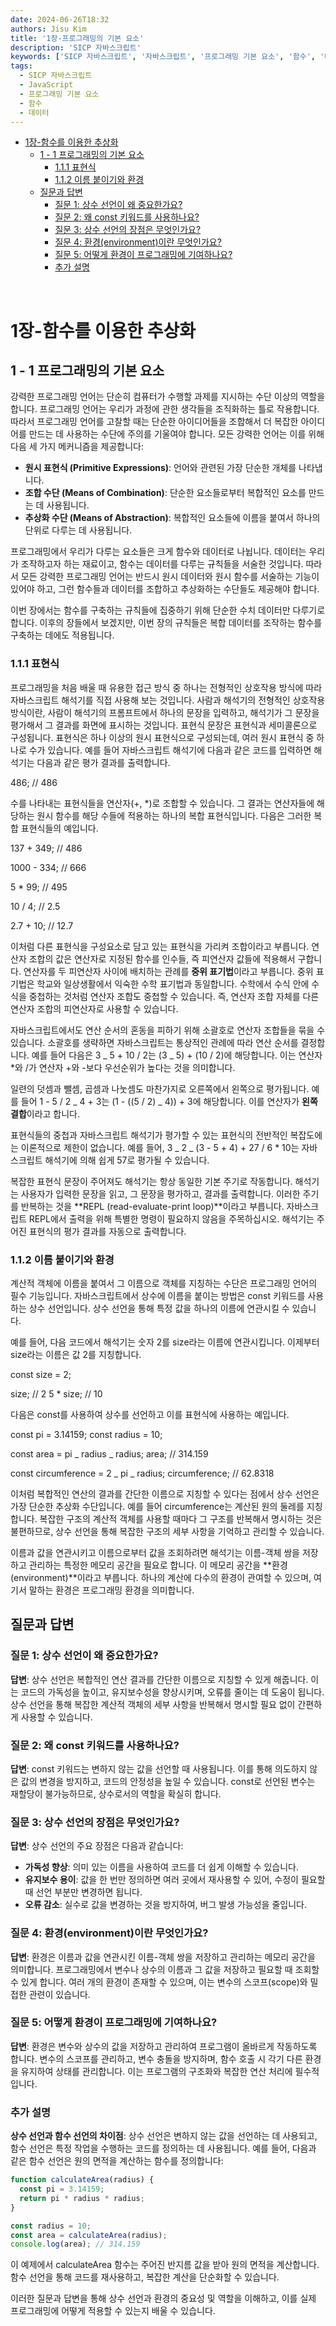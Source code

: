 ```yaml
---
date: 2024-06-26T18:32
authors: Jisu Kim
title: '1장-프로그래밍의 기본 요소'
description: 'SICP 자바스크립트'
keywords: ['SICP 자바스크립트', '자바스크립트', '프로그래밍 기본 요소', '함수', '데이터']
tags:
  - SICP 자바스크립트
  - JavaScript
  - 프로그래밍 기본 요소
  - 함수
  - 데이터
---
```


- [1장-함수를 이용한 추상화](#1장-함수를-이용한-추상화)
  - [1 - 1 프로그래밍의 기본 요소](#1---1-프로그래밍의-기본-요소)
    - [1.1.1 표현식](#111-표현식)
    - [1.1.2 이름 붙이기와 환경](#112-이름-붙이기와-환경)
  - [질문과 답변](#질문과-답변)
    - [질문 1: 상수 선언이 왜 중요한가요?](#질문-1-상수-선언이-왜-중요한가요)
    - [질문 2: 왜 const 키워드를 사용하나요?](#질문-2-왜-const-키워드를-사용하나요)
    - [질문 3: 상수 선언의 장점은 무엇인가요?](#질문-3-상수-선언의-장점은-무엇인가요)
    - [질문 4: 환경(environment)이란 무엇인가요?](#질문-4-환경environment이란-무엇인가요)
    - [질문 5: 어떻게 환경이 프로그래밍에 기여하나요?](#질문-5-어떻게-환경이-프로그래밍에-기여하나요)
    - [추가 설명](#추가-설명)

<!--truncate-->

<br />

# 1장-함수를 이용한 추상화

## 1 - 1 프로그래밍의 기본 요소

강력한 프로그래밍 언어는 단순히 컴퓨터가 수행할 과제를 지시하는 수단 이상의 역할을 합니다. 프로그래밍 언어는 우리가 과정에 관한 생각들을 조직화하는 틀로 작용합니다. 따라서 프로그래밍 언어를 고찰할 때는 단순한 아이디어들을 조합해서 더 복잡한 아이디어를 만드는 데 사용하는 수단에 주의를 기울여야 합니다. 모든 강력한 언어는 이를 위해 다음 세 가지 메커니즘을 제공합니다:

- **원시 표현식 (Primitive Expressions)**: 언어와 관련된 가장 단순한 개체를 나타냅니다.
- **조합 수단 (Means of Combination)**: 단순한 요소들로부터 복합적인 요소를 만드는 데 사용됩니다.
- **추상화 수단 (Means of Abstraction)**: 복합적인 요소들에 이름을 붙여서 하나의 단위로 다루는 데 사용됩니다.

프로그래밍에서 우리가 다루는 요소들은 크게 함수와 데이터로 나뉩니다. 데이터는 우리가 조작하고자 하는 재료이고, 함수는 데이터를 다루는 규칙들을 서술한 것입니다. 따라서 모든 강력한 프로그래밍 언어는 반드시 원시 데이터와 원시 함수를 서술하는 기능이 있어야 하고, 그런 함수들과 데이터를 조합하고 추상화하는 수단들도 제공해야 합니다.

이번 장에서는 함수를 구축하는 규칙들에 집중하기 위해 단순한 수치 데이터만 다루기로 합니다. 이후의 장들에서 보겠지만, 이번 장의 규칙들은 복합 데이터를 조작하는 함수를 구축하는 데에도 적용됩니다.

### 1.1.1 표현식

프로그래밍을 처음 배울 때 유용한 접근 방식 중 하나는 전형적인 상호작용 방식에 따라 자바스크립트 해석기를 직접 사용해 보는 것입니다. 사람과 해석기의 전형적인 상호작용 방식이란, 사람이 해석기의 프롬프트에서 하나의 문장을 입력하고, 해석기가 그 문장을 평가해서 그 결과를 화면에 표시하는 것입니다. 표현식 문장은 표현식과 세미콜론으로 구성됩니다. 표현식은 하나 이상의 원시 표현식으로 구성되는데, 여러 원시 표현식 중 하나로 수가 있습니다. 예를 들어 자바스크립트 해석기에 다음과 같은 코드를 입력하면 해석기는 다음과 같은 평가 결과를 출력합니다.

486; // 486

수를 나타내는 표현식들을 연산자(+, \*)로 조합할 수 있습니다. 그 결과는 연산자들에 해당하는 원시 함수를 해당 수들에 적용하는 하나의 복합 표현식입니다. 다음은 그러한 복합 표현식들의 예입니다.

137 + 349; // 486

1000 - 334; // 666

5 \* 99; // 495

10 / 4; // 2.5

2.7 + 10; // 12.7

이처럼 다른 표현식을 구성요소로 담고 있는 표현식을 가리켜 조합이라고 부릅니다. 연산자 조합의 값은 연산자로 지정된 함수를 인수들, 즉 피연산자 값들에 적용해서 구합니다. 연산자를 두 피연산자 사이에 배치하는 관례를 **중위 표기법**이라고 부릅니다. 중위 표기법은 학교와 일상생활에서 익숙한 수학 표기법과 동일합니다. 수학에서 수식 안에 수식을 중첩하는 것처럼 연산자 조합도 중첩할 수 있습니다. 즉, 연산자 조합 자체를 다른 연산자 조합의 피연산자로 사용할 수 있습니다.

자바스크립트에서도 연산 순서의 혼동을 피하기 위해 소괄호로 연산자 조합들을 묶을 수 있습니다. 소괄호를 생략하면 자바스크립트는 통상적인 관례에 따라 연산 순서를 결정합니다. 예를 들어 다음은 3 _ 5 + 10 / 2는 (3 _ 5) + (10 / 2)에 해당합니다. 이는 연산자 \*와 /가 연산자 +와 -보다 우선순위가 높다는 것을 의미합니다.

일련의 덧셈과 뺄셈, 곱셈과 나눗셈도 마찬가지로 오른쪽에서 왼쪽으로 평가됩니다. 예를 들어 1 - 5 / 2 _ 4 + 3는 (1 - ((5 / 2) _ 4)) + 3에 해당합니다. 이를 연산자가 **왼쪽 결합**이라고 합니다.

표현식들의 중첩과 자바스크립트 해석기가 평가할 수 있는 표현식의 전반적인 복잡도에는 이론적으로 제한이 없습니다. 예를 들어, 3 _ 2 _ (3 - 5 + 4) + 27 / 6 \* 10는 자바스크립트 해석기에 의해 쉽게 57로 평가될 수 있습니다.

복잡한 표현식 문장이 주어져도 해석기는 항상 동일한 기본 주기로 작동합니다. 해석기는 사용자가 입력한 문장을 읽고, 그 문장을 평가하고, 결과를 출력합니다. 이러한 주기를 반복하는 것을 **REPL (read-evaluate-print loop)**이라고 부릅니다. 자바스크립트 REPL에서 출력을 위해 특별한 명령이 필요하지 않음을 주목하십시오. 해석기는 주어진 표현식의 평가 결과를 자동으로 출력합니다.

### 1.1.2 이름 붙이기와 환경

계산적 객체에 이름을 붙여서 그 이름으로 객체를 지칭하는 수단은 프로그래밍 언어의 필수 기능입니다. 자바스크립트에서 상수에 이름을 붙이는 방법은 const 키워드를 사용하는 상수 선언입니다. 상수 선언을 통해 특정 값을 하나의 이름에 연관시킬 수 있습니다.

예를 들어, 다음 코드에서 해석기는 숫자 2를 size라는 이름에 연관시킵니다. 이제부터 size라는 이름은 값 2를 지칭합니다.

const size = 2;

size; // 2
5 \* size; // 10

다음은 const를 사용하여 상수를 선언하고 이를 표현식에 사용하는 예입니다.

const pi = 3.14159;
const radius = 10;

const area = pi _ radius _ radius;
area; // 314.159

const circumference = 2 _ pi _ radius;
circumference; // 62.8318

이처럼 복합적인 연산의 결과를 간단한 이름으로 지칭할 수 있다는 점에서 상수 선언은 가장 단순한 추상화 수단입니다. 예를 들어 circumference는 계산된 원의 둘레를 지칭합니다. 복잡한 구조의 계산적 객체를 사용할 때마다 그 구조를 반복해서 명시하는 것은 불편하므로, 상수 선언을 통해 복잡한 구조의 세부 사항을 기억하고 관리할 수 있습니다.

이름과 값을 연관시키고 이름으로부터 값을 조회하려면 해석기는 이름-객체 쌍을 저장하고 관리하는 특정한 메모리 공간을 필요로 합니다. 이 메모리 공간을 **환경(environment)**이라고 부릅니다. 하나의 계산에 다수의 환경이 관여할 수 있으며, 여기서 말하는 환경은 프로그래밍 환경을 의미합니다.

## 질문과 답변

### 질문 1: 상수 선언이 왜 중요한가요?

**답변**: 상수 선언은 복합적인 연산 결과를 간단한 이름으로 지칭할 수 있게 해줍니다. 이는 코드의 가독성을 높이고, 유지보수성을 향상시키며, 오류를 줄이는 데 도움이 됩니다. 상수 선언을 통해 복잡한 계산적 객체의 세부 사항을 반복해서 명시할 필요 없이 간편하게 사용할 수 있습니다.

### 질문 2: 왜 const 키워드를 사용하나요?

**답변**: const 키워드는 변하지 않는 값을 선언할 때 사용됩니다. 이를 통해 의도하지 않은 값의 변경을 방지하고, 코드의 안정성을 높일 수 있습니다. const로 선언된 변수는 재할당이 불가능하므로, 상수로서의 역할을 확실히 합니다.

### 질문 3: 상수 선언의 장점은 무엇인가요?

**답변**: 상수 선언의 주요 장점은 다음과 같습니다:

- **가독성 향상**: 의미 있는 이름을 사용하여 코드를 더 쉽게 이해할 수 있습니다.
- **유지보수 용이**: 값을 한 번만 정의하면 여러 곳에서 재사용할 수 있어, 수정이 필요할 때 선언 부분만 변경하면 됩니다.
- **오류 감소**: 실수로 값을 변경하는 것을 방지하여, 버그 발생 가능성을 줄입니다.

### 질문 4: 환경(environment)이란 무엇인가요?

**답변**: 환경은 이름과 값을 연관시킨 이름-객체 쌍을 저장하고 관리하는 메모리 공간을 의미합니다. 프로그래밍에서 변수나 상수의 이름과 그 값을 저장하고 필요할 때 조회할 수 있게 합니다. 여러 개의 환경이 존재할 수 있으며, 이는 변수의 스코프(scope)와 밀접한 관련이 있습니다.

### 질문 5: 어떻게 환경이 프로그래밍에 기여하나요?

**답변**: 환경은 변수와 상수의 값을 저장하고 관리하여 프로그램이 올바르게 작동하도록 합니다. 변수의 스코프를 관리하고, 변수 충돌을 방지하며, 함수 호출 시 각기 다른 환경을 유지하여 상태를 관리합니다. 이는 프로그램의 구조화와 복잡한 연산 처리에 필수적입니다.

### 추가 설명

**상수 선언과 함수 선언의 차이점**:
상수 선언은 변하지 않는 값을 선언하는 데 사용되고, 함수 선언은 특정 작업을 수행하는 코드를 정의하는 데 사용됩니다. 예를 들어, 다음과 같은 함수 선언은 원의 면적을 계산하는 함수를 정의합니다:

```javascript
function calculateArea(radius) {
  const pi = 3.14159;
  return pi * radius * radius;
}

const radius = 10;
const area = calculateArea(radius);
console.log(area); // 314.159
```

이 예제에서 calculateArea 함수는 주어진 반지름 값을 받아 원의 면적을 계산합니다. 함수 선언을 통해 코드를 재사용하고, 복잡한 계산을 단순화할 수 있습니다.

이러한 질문과 답변을 통해 상수 선언과 환경의 중요성 및 역할을 이해하고, 이를 실제 프로그래밍에 어떻게 적용할 수 있는지 배울 수 있습니다.

